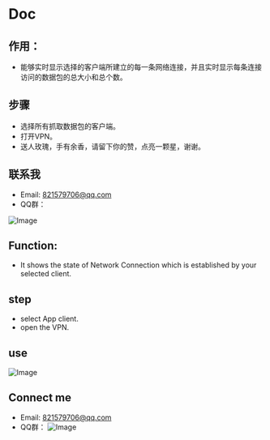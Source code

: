 # Doc

## 作用：
* 能够实时显示选择的客户端所建立的每一条网络连接，并且实时显示每条连接访问的数据包的总大小和总个数。
## 步骤
* 选择所有抓取数据包的客户端。
* 打开VPN。
* 送人玫瑰，手有余香，请留下你的赞，点亮一颗星，谢谢。
## 联系我
* Email: 821579706@qq.com
* QQ群：


![Image](https://github.com/huolizhuminh/NetWorkPacketCapture/blob/master/images/安卓VPN抓包研究群二维码.png)

## Function:
* It shows the state of Network Connection which is established by your selected client.
## step
* select App client.
* open the VPN.
## use
![Image](https://github.com/huolizhuminh/NetWorkPacketCapture/blob/master/images/result.png)
## Connect me
* Email: 821579706@qq.com
* QQ群：
![Image](https://github.com/huolizhuminh/NetWorkPacketCapture/blob/master/images/安卓VPN抓包研究群二维码.png)











